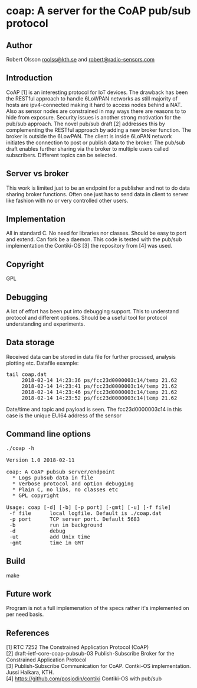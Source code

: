 coap: A server for the CoAP pub/sub protocol
============================================

Author
-------
Robert Olsson <roolss@kth.se> and <robert@radio-sensors.com>

Introduction
------------
CoAP [1] is an interesting protocol for IoT devices. The drawback has
been the RESTful approach to handle 6LoWPAN networks as still 
majority of hosts are ipv4-connected making it hard to access
nodes behind a NAT. Also as sensor nodes are constrained in may
ways there are reasons to to hide from exposure. Security 
issues is another strong motivation for the pub/sub approach.
The novel pub/sub draft [2] addresses this by complementing the RESTful
approach by adding a new broker function. The broker is outside the 
6LowPAN. The client is inside 6LoPAN network initiates the connection 
to post or publish data to the broker. The pub/sub draft enables further 
sharing via the broker to multiple users called subscribers. Different 
topics can be selected.

Server vs broker
----------------

This work is limited just to be an endpoint for a publisher and not to 
do data sharing broker functions. Often one just has to send data in 
client to server like fashion with no or very controlled other users. 

Implementation
--------------
All in standard C. No need for libraries nor classes. Should be easy 
to port and extend. Can fork be a daemon. This code is tested with 
the pub/sub implementation the Contiki-OS [3] the repository from [4] 
was used. 
 
Copyright
---------
GPL

Debugging
---------
A lot of effort has been put into debugging support. This to understand 
protocol and different options. Should be a useful tool for protocol 
understanding and experiments.

Data storage
------------
Received data can be stored in data file for further procssed, analysis 
plotting etc. Datafile example:

<pre>
tail coap.dat 
     2018-02-14 14:23:36 ps/fcc23d0000003c14/temp 21.62
     2018-02-14 14:23:41 ps/fcc23d0000003c14/temp 21.62
     2018-02-14 14:23:46 ps/fcc23d0000003c14/temp 21.62
     2018-02-14 14:23:52 ps/fcc23d0000003c14(temp 21.62
</pre>

Date/time and topic and payload is seen. The fcc23d0000003c14
in this case is the unique EUI64 address of the sensor

Command line options
--------------------
<pre>
./coap -h 

Version 1.0 2018-02-11

coap: A CoAP pubsub server/endpoint
  * Logs pubsub data in file
  * Verbose protocol and option debugging
  * Plain C, no libs, no classes etc
  * GPL copyright

Usage: coap [-d] [-b] [-p port] [-gmt] [-u] [-f file]
 -f file      local logfile. Default is ./coap.dat
 -p port      TCP server port. Default 5683
 -b           run in background
 -d           debug
 -ut          add Unix time
 -gmt         time in GMT
</pre>


Build
-----
make 


Future work
-----------
Program is not a full implemenation of the specs rather it's implemented on per need basis. 


References
----------
[1] RTC 7252  The Constrained Application Protocol (CoAP)  
[2] draft-ietf-core-coap-pubsub-03 Publish-Subscribe Broker for the Constrained Application Protocol  
[3] Publish-Subscribe Communication for CoAP. Contki-OS implementation. Jussi Haikara, KTH.  
[4] https://github.com/posjodin/contiki Contiki-OS with pub/sub  